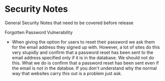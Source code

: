 Security Notes
=============

General Security Notes that need to be covered before release

Forgotten Password Vulnerability
- When giving the option for users to reset their password we ask them for the email address they signed up with. However,
  a lot of sites do this very stupidly and confirm that a password reset has been sent to the email address specified only   if it is in the database. We should not do this. What we do is confirm that a password reset has been sent even if the 
  email is not in the databse. If you don't understand why the normal way that websites carry this out is a problem just 
  ask.

